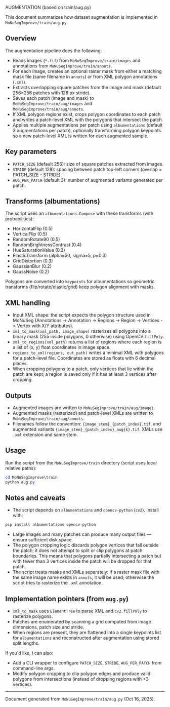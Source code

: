 AUGMENTATION (based on train/aug.py)

This document summarizes how dataset augmentation is implemented in `MoNuSegImprove/train/aug.py`.

Overview
--------
The augmentation pipeline does the following:

- Reads images (`*.tif`) from `MoNuSegImprove/train/images` and annotations from `MoNuSegImprove/train/annots`.
- For each image, creates an optional raster mask from either a matching mask file (same filename in `annots`) or from XML polygon annotations (`.xml`).
- Extracts overlapping square patches from the image and mask (default 256×256 patches with 128 px stride).
- Saves each patch (image and mask) to `MoNuSegImprove/train/aug/images` and `MoNuSegImprove/train/aug/annots`.
- If XML polygon regions exist, crops polygon coordinates to each patch and writes a patch-level XML with the polygons that intersect the patch.
- Applies multiple augmentations per patch using `albumentations` (default 3 augmentations per patch), optionally transforming polygon keypoints so a new patch-level XML is written for each augmented sample.

Key parameters
--------------
- `PATCH_SIZE` (default 256): size of square patches extracted from images.
- `STRIDE` (default 128): spacing between patch top-left corners (overlap = PATCH_SIZE - STRIDE).
- `AUG_PER_PATCH` (default 3): number of augmented variants generated per patch.

Transforms (albumentations)
---------------------------
The script uses an `albumentations.Compose` with these transforms (with probabilities):

- HorizontalFlip (0.5)
- VerticalFlip (0.5)
- RandomRotate90 (0.5)
- RandomBrightnessContrast (0.4)
- HueSaturationValue (0.3)
- ElasticTransform (alpha=50, sigma=5, p=0.3)
- GridDistortion (0.3)
- GaussianBlur (0.2)
- GaussNoise (0.2)

Polygons are converted into `keypoints` for albumentations so geometric transforms (flip/rotate/elastic/grid) keep polygon alignment with masks.

XML handling
------------
- Input XML shape: the script expects the polygon structure used in MoNuSeg (Annotations -> Annotation -> Regions -> Region -> Vertices -> Vertex with X/Y attributes).
- `xml_to_mask(xml_path, image_shape)` rasterizes all polygons into a binary mask (255 inside polygons, 0 otherwise) using OpenCV `fillPoly`.
- `xml_to_regions(xml_path)` returns a list of regions where each region is a list of (x, y) float coordinates in image space.
- `regions_to_xml(regions, out_path)` writes a minimal XML with polygons for a patch-level file. Coordinates are stored as floats with 6 decimal places.
- When cropping polygons to a patch, only vertices that lie within the patch are kept; a region is saved only if it has at least 3 vertices after cropping.

Outputs
-------
- Augmented images are written to `MoNuSegImprove/train/aug/images`.
- Augmented masks (rasterized) and patch-level XMLs are written to `MoNuSegImprove/train/aug/annots`.
- Filenames follow the convention: `{image_stem}_{patch_index}.tif`, and augmented variants `{image_stem}_{patch_index}_aug{k}.tif`. XMLs use `.xml` extension and same stem.

Usage
-----
Run the script from the `MoNuSegImprove/train` directory (script uses local relative paths):

```powershell
cd MoNuSegImprove\train
python aug.py
```

Notes and caveats
-----------------
- The script depends on `albumentations` and `opencv-python` (`cv2`). Install with:

```powershell
pip install albumentations opencv-python
```

- Large images and many patches can produce many output files — ensure sufficient disk space.
- The polygon cropping logic discards polygon vertices that fall outside the patch; it does not attempt to split or clip polygons at patch boundaries. This means that polygons partially intersecting a patch but with fewer than 3 vertices inside the patch will be dropped for that patch.
- The script treats masks and XMLs separately: if a raster mask file with the same image name exists in `annots`, it will be used; otherwise the script tries to rasterize the `.xml` annotation.

Implementation pointers (from `aug.py`)
--------------------------------------
- `xml_to_mask` uses `ElementTree` to parse XML and `cv2.fillPoly` to rasterize polygons.
- Patches are enumerated by scanning a grid computed from image dimensions, patch size and stride.
- When regions are present, they are flattened into a single keypoints list for `albumentations` and reconstructed after augmentation using stored split lengths.

If you'd like, I can also:
- Add a CLI wrapper to configure `PATCH_SIZE`, `STRIDE`, `AUG_PER_PATCH` from command-line args.
- Modify polygon cropping to clip polygon edges and produce valid polygons from intersections (instead of dropping regions with <3 vertices).

---
Document generated from `MoNuSegImprove/train/aug.py` (Oct 16, 2025).